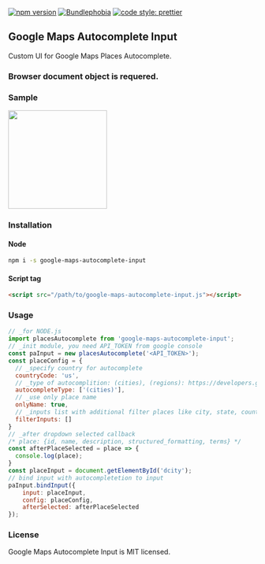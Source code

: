 [![npm version](https://img.shields.io/npm/v/google-maps-autocomplete-input.svg?style=flat)](https://www.npmjs.com/package/google-maps-autocomplete-input) [![Bundlephobia](https://badgen.net/bundlephobia/minzip/google-maps-autocomplete-input)](https://bundlephobia.com/result?p=google-maps-autocomplete-input) [![code style: prettier](https://img.shields.io/badge/code_style-prettier-ff69b4.svg?style=flat-square)](https://github.com/prettier/prettier)

## Google Maps Autocomplete Input

Custom UI for Google Maps Places Autocomplete.

### Browser document object is requered.

### Sample
<img src="https://raw.githubusercontent.com/rgbutov/google-maps-autocomplete-input/master/sample/sample.png" height="200">

### Installation
#### Node
```bash
npm i -s google-maps-autocomplete-input
```
#### Script tag
```html
<script src="/path/to/google-maps-autocomplete-input.js"></script>
```

### Usage
```js
// _for NODE.js
import placesAutocomplete from 'google-maps-autocomplete-input';
// _init module, you need API_TOKEN from google console
const paInput = new placesAutocomplete('<API_TOKEN>');
const placeConfig = {
  // _specify country for autocomplete
  countryCode: 'us',
  // _type of autocomplition: (cities), (regions): https://developers.google.com/maps/documentation/javascript/places-autocomplete
  autocompleteType: ['(cities)'],
  // _use only place name
  onlyName: true,
  // _inputs list with additional filter places like city, state, country
  filterInputs: []
} 
// _after dropdown selected callback
/* place: {id, name, description, structured_formatting, terms} */
const afterPlaceSelected = place => {
  console.log(place);
}
const placeInput = document.getElementById('dcity');
// bind input with autocompletetion to input
paInput.bindInput({
    input: placeInput, 
    config: placeConfig,
    afterSelected: afterPlaceSelected
});
```

### License
Google Maps Autocomplete Input is MIT licensed.